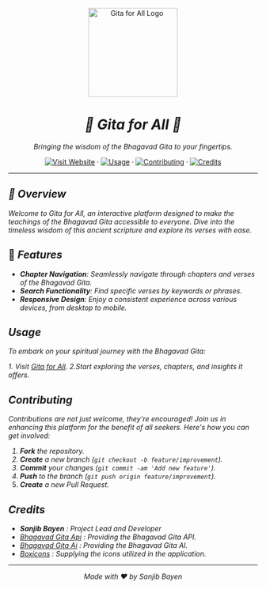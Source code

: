 <p align="center">
  <img src="https://sanjibbayen.github.io/gita/logo.png" alt="Gita for All Logo" width="180" />
</p>

<h1 align="center"><em>📖 Gita for All 🌟</em></h1>

<p align="center">
  <em>Bringing the wisdom of the Bhagavad Gita to your fingertips.</em>
</p>

<p align="center">
  <a href="https://sanjibbayen.github.io/gita/"><img src="https://img.shields.io/badge/Visit%20Website-%230077B5.svg?&style=for-the-badge&logo=google-chrome&logoColor=white" alt="Visit Website"/></a>
  ·
  <a href="#Usage"><img src="https://img.shields.io/badge/Usage-%233776AB.svg?&style=for-the-badge&logo=github&logoColor=white" alt="Usage"/></a>
  ·
  <a href="#contributing"><img src="https://img.shields.io/badge/Contributing-%233776AB.svg?&style=for-the-badge&logo=github&logoColor=white" alt="Contributing"/></a>
  ·
  <a href="#credits"><img src="https://img.shields.io/badge/Credits-%233776AB.svg?&style=for-the-badge&logo=github&logoColor=white" alt="Credits"/></a>
</p>

---

## <em>🌈 Overview</em>

<em>Welcome to Gita for All, an interactive platform designed to make the teachings of the Bhagavad Gita accessible to everyone. Dive into the timeless wisdom of this ancient scripture and explore its verses with ease.</em>

## 🚀 <em>Features</em>

- <em>**Chapter Navigation**: Seamlessly navigate through chapters and verses of the Bhagavad Gita.</em>
- <em>**Search Functionality**: Find specific verses by keywords or phrases.</em>
- <em>**Responsive Design**: Enjoy a consistent experience across various devices, from desktop to mobile.</em>

## <em>Usage</em>

<em>To embark on your spiritual journey with the Bhagavad Gita:</em>

<em>1. Visit [Gita for All](https://sanjibbayen.github.io/gita/).</em>
<em>2.Start exploring the verses, chapters, and insights it offers.</em>


## <em>Contributing<em>

<em>Contributions are not just welcome, they're encouraged! Join us in enhancing this platform for the benefit of all seekers. Here's how you can get involved:</em>

  1. **Fork** the repository.</em>
  2. **Create** a new branch (`git checkout -b feature/improvement`).
  3. **Commit** your changes (`git commit -am 'Add new feature'`).
  4. **Push** to the branch (`git push origin feature/improvement`).
  5. **Create** a new Pull Request.</em>

## <em>Credits</em>

- <em>**Sanjib Bayen** : Project Lead and Developer</em>
- <em>[Bhagavad Gita Api](https://bhagavadgitaapi.in/) : Providing the Bhagavad Gita API.</em>
-  <em>[Bhagavad Gita Ai](https://bhagavadgita.io/gitagpt) : Providing the Bhagavad Gita AI.</em>
- <em>[Boxicons](https://boxicons.com) : Supplying the icons utilized in the application.</em>

---

<p align="center">
 <em> Made with ❤️ by Sanjib Bayen</em>
</p>
